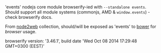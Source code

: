 'events' nodejs core module browserify-ied with `--standalone events`. Should support all module systems (commonjs, AMD & `window.events`) - check browserify docs.

From [node2web](http://github.com/anodynos/node2web) collection,
should/will be exposed as 'events' to [bower](http://bower.io) for *browser* usage.

browserify version: '3.46.1', build date 'Wed Oct 08 2014 17:29:48 GMT+0300 (EEST)'